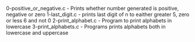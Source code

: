 0-positive_or_negative.c - Prints whether number generated is positive, negative or zero
1-last_digit.c - prints last digit of n to eaither greater 5, zero or less 6 and not 0
2-print_alphabet.c - Program to print alphabets in lowercase
3-print_alphabets.c - Programs prints alphabets both in lowercase and uppercase